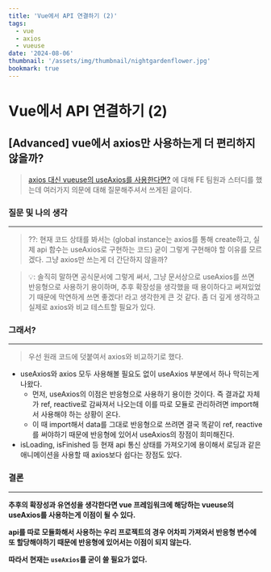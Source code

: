 ```yaml
---
title: 'Vue에서 API 연결하기 (2)'
tags:
  - vue
  - axios
  - vueuse
date: '2024-08-06'
thumbnail: '/assets/img/thumbnail/nightgardenflower.jpg'
bookmark: true
---
```


# Vue에서 API 연결하기 (2)

## [Advanced] vue에서 axios만 사용하는게 더 편리하지 않을까?

> [axios 대신 vueuse의 useAxios를 사용한다면?](https://www.notion.so/axios-vueuse-useAxios-9faf71a408c244f3b9c2c02b6b63536d?pvs=21) 에 대해 FE 팀원과 스터디를 했는데 여러가지 의문에 대해 질문해주셔서 쓰게된 글이다.

### 질문 및 나의 생각

---

> ⁇: 현재 코드 상태를 봐서는 (global instance는 axios를 통해 create하고, 실제 api 함수는 useAxios로 구현하는 코드) 굳이 그렇게 구현해야 할 이유를 모르겠다. 그냥 axios만 쓰는게 더 간단하지 않을까?

> 💡: 솔직히 말하면 공식문서에 그렇게 써서, 그냥 문서상으로 useAxios를 쓰면 반응형으로 사용하기 용이하며, 추후 확장성을 생각했을 때 용이하다고 써져있었기 때문에 막연하게 쓰면 좋겠다! 라고 생각한게 큰 것 같다. 좀 더 깊게 생각하고 실제로 axios와 비교 테스트할 필요가 있다.

### 그래서?

---

> 우선 원래 코드에 덧붙여서 axios와 비교하기로 했다.

- useAxios와 axios 모두 사용해볼 필요도 없이 useAxios 부분에서 하나 막히는게 나왔다.
  - 먼저, useAxios의 이점은 반응형으로 사용하기 용이한 것이다. 즉 결과값 자체가 ref, reactive로 감싸져서 나오는데 이를 따로 모듈로 관리하려면 import해서 사용해야 하는 상황이 온다.
  - 이 때 import해서 data를 그대로 반응형으로 쓰려면 결국 똑같이 ref, reactive를 써야하기 때문에 반응형에 있어서 useAxios의 장점이 희미해진다.
- isLoading, isFinished 등 현재 api 통신 상태를 가져오기에 용이해서 로딩과 같은 애니메이션을 사용할 때 axios보다 쉽다는 장점도 있다.

### 결론

---

**추후의 확장성과 유연성을 생각한다면 vue 프레임워크에 해당하는 vueuse의 useAxios를 사용하는게 이점이 될 수 있다.**

**api를 따로 모듈화해서 사용하는 우리 프로젝트의 경우 어차피 가져와서 반응형 변수에 또 할당해야하기 때문에 반응형에 있어서는 이점이 되지 않는다.**

**따라서 현재는 `useAxios`를 굳이 쓸 필요가 없다.**

